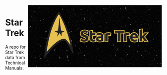 
<img height='200' align='right' src='img/StarTrek-banner.png'>

# Star Trek

A repo for Star Trek data from Technical Manuals.
